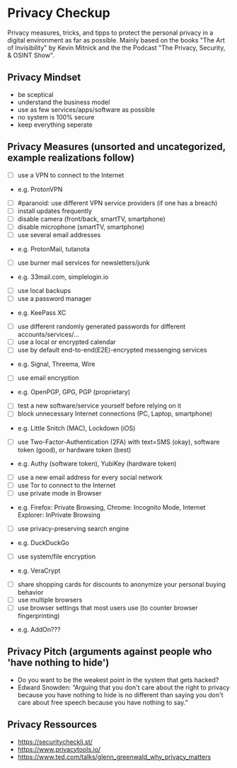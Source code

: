 # Privacy Checkup
Privacy measures, tricks, and tipps to protect the personal privacy in a digital environment as far as possible. 
Mainly based on the books "The Art of Invisibility" by Kevin Mitnick and the the Podcast "The Privacy, Security, &amp; OSINT Show".

## Privacy Mindset
* be sceptical
* understand the business model
* use as few services/apps/software as possible
* no system is 100% secure
* keep everything seperate

## Privacy Measures (unsorted and uncategorized, example realizations follow)
* [ ] use a VPN to connect to the Internet
 * e.g. ProtonVPN
  * [ ] #paranoid: use different VPN service providers (if one has a breach)
* [ ] install updates frequently
* [ ] disable camera (front/back, smartTV, smartphone)
* [ ] disable microphone (smartTV, smartphone)
* [ ] use several email addresses
 * e.g. ProtonMail, tutanota
* [ ] use burner mail services for newsletters/junk
 * e.g. 33mail.com, simplelogin.io
* [ ] use local backups
* [ ] use a password manager
 * e.g. KeePass XC
* [ ] use different randomly generated passwords for different accounts/services/...
* [ ] use a local or encrypted calendar
* [ ] use by default end-to-end(E2E)-encrypted messenging services
 * e.g. Signal, Threema, Wire
* [ ] use email encryption
 * e.g. OpenPGP, GPG, PGP (proprietary)
* [ ] test a new software/service yourself before relying on it
* [ ] block unnecessary Internet connections (PC, Laptop, smartphone)
 * e.g. Little Snitch (MAC), Lockdown (iOS)
* [ ] use Two-Factor-Authentication (2FA) with text=SMS (okay), software token (good), or hardware token (best)
 * e.g. Authy (software token), YubiKey (hardware token)
* [ ] use a new email address for every social network
* [ ] use Tor to connect to the Internet
* [ ] use private mode in Browser
 * e.g. Firefox: Private Browsing, Chrome: Incognito Mode, Internet Explorer: InPrivate Browsing
* [ ] use privacy-preserving search engine
 * e.g. DuckDuckGo
* [ ] use system/file encryption
 * e.g. VeraCrypt
* [ ] share shopping cards for discounts to anonymize your personal buying behavior
* [ ] use multiple browsers
* [ ] use browser settings that most users use (to counter browser fingerprinting)
 * e.g. AddOn???

## Privacy Pitch (arguments against people who 'have nothing to hide')
* Do you want to be the weakest point in the system that gets hacked?
* Edward Snowden: “Arguing that you don't care about the right to privacy because you have nothing to hide is no different than saying you don't care about free speech because you have nothing to say.”

## Privacy Ressources
* https://securitycheckli.st/
* https://www.privacytools.io/
* https://www.ted.com/talks/glenn_greenwald_why_privacy_matters
